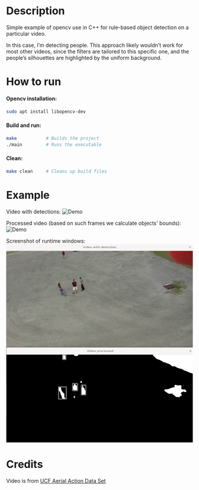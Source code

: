 # Description
Simple example of opencv use in C++ for rule-based object detection on a particular video. 

In this case, I’m detecting people. This approach likely wouldn’t work for most other videos, since the filters are tailored to this specific one, and the people’s silhouettes are highlighted by the uniform background. 

# How to run

#### Opencv installation:
```bash
sudo apt install libopencv-dev
```

#### Build and run:
```bash
make           # Builds the project
./main         # Runs the executable
```

#### Clean:
```bash
make clean     # Cleans up build files
```

# Example
Video with detections:
![Demo](./docs/output_gif.gif)

Processed video (based on such frames we calculate objects' bounds):
![Demo](./docs/output_proc_gif.gif)

Screenshot of runtime windows:
![algo output example](./docs/screenshot_video.png)

# Credits
Video is from [UCF Aerial Action Data Set](https://www.crcv.ucf.edu/data/UCF_Aerial_Action.php)